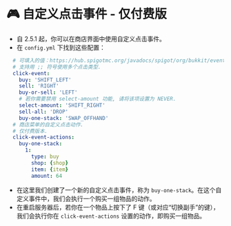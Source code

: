 # 🎮 自定义点击事件 - 仅付费版

* 自 2.5.1 起，你可以在商店界面中使用自定义点击事件。
* 在 `config.yml` 下找到这些配置：

``` YAML
  # 可填入的值：https://hub.spigotmc.org/javadocs/spigot/org/bukkit/event/inventory/ClickType.htm
  # 支持用 ;; 符号使用多个点击类型.
  click-event:
    buy: 'SHIFT_LEFT'
    sell: 'RIGHT'
    buy-or-sell: 'LEFT'
    # 若你需要禁用 select-amount 功能, 请将该项设置为 NEVER.
    select-amount: 'SHIFT_RIGHT'
    sell-all: 'DROP'
    buy-one-stack: 'SWAP_OFFHAND'
  # 商店菜单的自定义点击动作.
  # 仅付费版本.
  click-event-actions:
    buy-one-stack:
      1:
        type: buy
        shop: {shop}
        item: {item}
        amount: 64
```

* 在这里我们创建了一个新的自定义点击事件，称为 `buy-one-stack`。在这个自定义事件中，我们会执行一个购买一组物品的动作。
* 在重启服务器后，若你在一个物品上按下了 F 键（或对应“切换副手”的键），我们会执行你在 `click-event-actions` 设置的动作，即购买一组物品。
